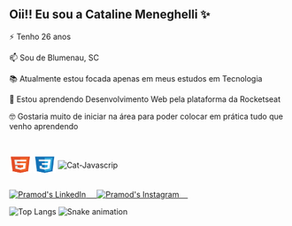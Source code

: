 ## Oii!! Eu sou a Cataline Meneghelli ✨

<p>
  ⚡ Tenho 26 anos 
</p> 
  
<p>
  📫 Sou de Blumenau, SC  
</p>

<p>
  📚 Atualmente estou focada apenas em meus estudos em Tecnologia
</p>

<p>
  🚀 Estou aprendendo Desenvolvimento Web pela plataforma da Rocketseat
</p>

<p>
  🤓 Gostaria muito de iniciar na área para poder colocar em prática tudo que venho aprendendo
 </p>


##

<div style="display: inline_block"><br>
  <img align="center" alt="Cat-HTML" height="30" width="40" src="https://raw.githubusercontent.com/devicons/devicon/master/icons/html5/html5-original.svg">
  <img align="center" alt="Cat-CSS" height="30" width="40" src="https://raw.githubusercontent.com/devicons/devicon/master/icons/css3/css3-original.svg">
  <img align="center" alt="Cat-Javascrip" height="30" width="40" src="https://cdn.jsdelivr.net/gh/devicons/devicon/icons/javascript/javascript-plain.svg">
 </div>
  
##



<p align="start">
 <a href="https://www.linkedin.com/in/cataline-meneghelli-93340a1bb/" target="blank">
  <img align="start" alt="Pramod's LinkedIn" width="30px" src="https://www.vectorlogo.zone/logos/linkedin/linkedin-icon.svg" /> &nbsp; &nbsp;
 </a>
 <a href="https://www.instagram.com/cataline_meneghelli/" target="blank">
  <img align="start" alt="Pramod's Instagram" width="30px" src="https://www.vectorlogo.zone/logos/instagram/instagram-icon.svg" /> &nbsp; &nbsp;
 </a>
 </p>

 ![Top Langs](https://github-readme-stats.vercel.app/api/top-langs/?username=meneghelli&hide=TeX&layout=compact)
 ![Snake animation](https://github.com/meneghelli/meneghelli/blob/output/github-contribution-grid-snake.svg)

 

 


